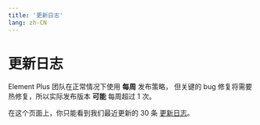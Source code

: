 ```yaml
---
title: '更新日志'
lang: zh-CN
---
```


<style scoped lang="scss">
@at-root .hero-content {
  padding: 32px;
}
</style>

# 更新日志

Element Plus 团队在正常情况下使用 **每周** 发布策略， 但关键的 bug 修复将需要热修复，所以实际发布版本 **可能** 每周超过 1 次。

在这个页面上，你只能看到我们最近更新的 30 条 [更新日志](https://github.com/element-plus/element-plus/blob/dev/CHANGELOG.en-US.md)。

<VpChangelog />
